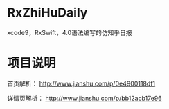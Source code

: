 # RxZhiHuDaily
xcode9，RxSwift，4.0语法编写的仿知乎日报

# 项目说明

首页解析：
http://www.jianshu.com/p/0e4900118df1

详情页解析：
http://www.jianshu.com/p/bb12acb17e96
